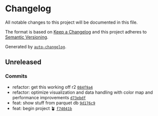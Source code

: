 # Changelog

All notable changes to this project will be documented in this file.

The format is based on [Keep a Changelog](https://keepachangelog.com/en/1.0.0/)
and this project adheres to [Semantic Versioning](https://semver.org/spec/v2.0.0.html).

Generated by [`auto-changelog`](https://github.com/CookPete/auto-changelog).

## Unreleased

### Commits

- refactor: get this working off r2 [`084f9a4`](https://github.com/ejfox/paramilitary-leaks-frontend/commit/084f9a48f6ac95fa2efc8fa0ccce0a5ef86f7644)
- refactor: optimize visualization and data handling with color map and performance improvements [`d73ebdf`](https://github.com/ejfox/paramilitary-leaks-frontend/commit/d73ebdfda53605a7cd015616e004d4b27f5377b0)
- feat: show stuff from parquet db [`9d176c9`](https://github.com/ejfox/paramilitary-leaks-frontend/commit/9d176c9e58c4ed002e82411a614d44f1d04f516d)
- feat: begin project 🪴 [`f74041b`](https://github.com/ejfox/paramilitary-leaks-frontend/commit/f74041b940d3f7dba32209d6778a3dc03fca9bf9)
